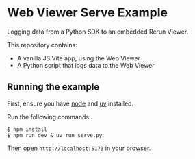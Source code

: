 # Web Viewer Serve Example

Logging data from a Python SDK to an embedded Rerun Viewer.

This repository contains:
- A vanilla JS Vite app, using the Web Viewer
- A Python script that logs data to the Web Viewer

## Running the example

First, ensure you have [node](https://nodejs.org/en) and [uv](https://docs.astral.sh/uv/) installed.

Run the following commands:

```
$ npm install
$ npm run dev & uv run serve.py
```

Then open `http://localhost:5173` in your browser.
